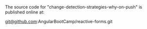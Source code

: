 The source code for "change-detection-strategies-why-on-push" is published online at:

git@github.com:AngularBootCamp/reactive-forms.git
